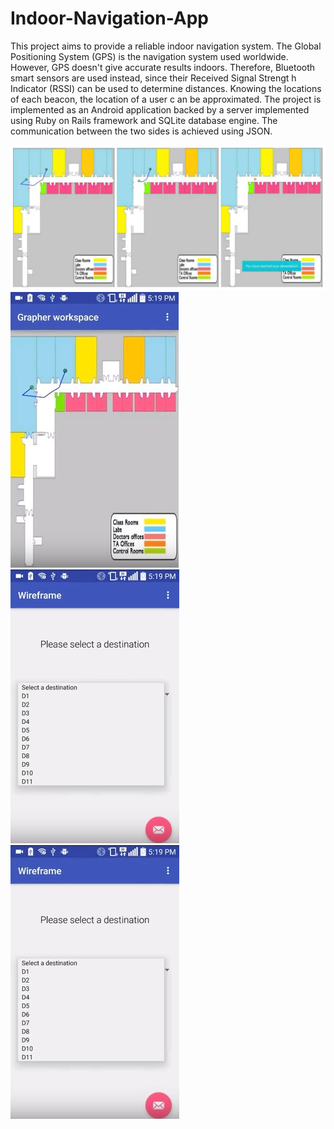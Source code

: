# Indoor-Navigation-App
This project aims to provide a reliable indoor navigation system. The Global Positioning System (GPS) is 
the navigation system used worldwide. However, GPS doesn't give accurate results indoors. Therefore, Bluetooth 
smart sensors are used instead, since their Received Signal Strengt h Indicator (RSSI) can be used to determine distances.
Knowing the locations of each beacon, the location of a user c an be approximated. The project is implemented as an Android application
backed by a server implemented using Ruby on Rails framework and SQLite database engine. 
The communication between the two sides is achieved using JSON.


![](Screenshot%201.jpg)
![](Screenshot%202.jpg)
![](Screenshot%203.jpg)
![](Screenshot%204.jpg)


